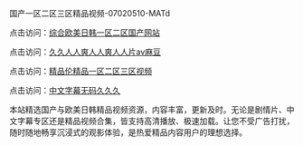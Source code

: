 国产一区二区三区精品视频-07020510-MATd

点击访问：<a href="https://heiliaowzu4ur.pages.dev">综合欧美日韩一区二区国产网站</a>

点击访问：<a href="https://heiliaozj3tjd.pages.dev">久久人人爽人人爽人人片av麻豆</a>

点击访问：<a href="https://heiliaoe8ajia.pages.dev">精品伦精品一区二区三区视频</a>

点击访问：<a href="https://heiliaoxqkkct.pages.dev">中文字幕无码久久久</a>

本站精选国产与欧美日韩精品视频资源，内容丰富，更新及时。无论是剧情片、中文字幕专区还是精品视频合集，皆支持高清播放、极速加载。让您不受广告打扰，随时随地畅享沉浸式的观影体验，是热爱精品内容用户的理想选择。

<span style="display:none;">[Canonical link](https://github.com/gh20250708/gh01 ）</span>
